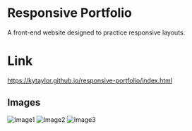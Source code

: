 # Responsive Portfolio

A front-end website designed to practice responsive layouts.

# Link
https://kytaylor.github.io/responsive-portfolio/index.html

## Images

![Image1]()
![Image2]()
![Image3]()